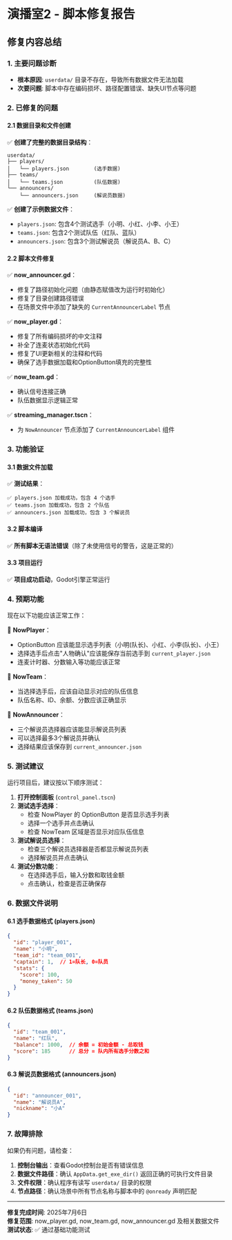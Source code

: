 # 演播室2 - 脚本修复报告

## 修复内容总结

### 1. 主要问题诊断
- **根本原因**: `userdata/` 目录不存在，导致所有数据文件无法加载
- **次要问题**: 脚本中存在编码损坏、路径配置错误、缺失UI节点等问题

### 2. 已修复的问题

#### 2.1 数据目录和文件创建
✅ **创建了完整的数据目录结构**：
```
userdata/
├── players/
│   └── players.json        (选手数据)
├── teams/
│   └── teams.json          (队伍数据)
└── announcers/
    └── announcers.json     (解说员数据)
```

✅ **创建了示例数据文件**：
- `players.json`: 包含4个测试选手（小明、小红、小李、小王）
- `teams.json`: 包含2个测试队伍（红队、蓝队）
- `announcers.json`: 包含3个测试解说员（解说员A、B、C）

#### 2.2 脚本文件修复

✅ **now_announcer.gd**：
- 修复了路径初始化问题（由静态赋值改为运行时初始化）
- 修复了目录创建路径错误
- 在场景文件中添加了缺失的 `CurrentAnnouncerLabel` 节点

✅ **now_player.gd**：
- 修复了所有编码损坏的中文注释
- 补全了连麦状态初始化代码
- 修复了UI更新相关的注释和代码
- 确保了选手数据加载和OptionButton填充的完整性

✅ **now_team.gd**：
- 确认信号连接正确
- 队伍数据显示逻辑正常

✅ **streaming_manager.tscn**：
- 为 `NowAnnouncer` 节点添加了 `CurrentAnnouncerLabel` 组件

### 3. 功能验证

#### 3.1 数据文件加载
✅ **测试结果**：
```
✅ players.json 加载成功，包含 4 个选手
✅ teams.json 加载成功，包含 2 个队伍  
✅ announcers.json 加载成功，包含 3 个解说员
```

#### 3.2 脚本编译
✅ **所有脚本无语法错误**（除了未使用信号的警告，这是正常的）

#### 3.3 项目运行
✅ **项目成功启动**，Godot引擎正常运行

### 4. 预期功能

现在以下功能应该正常工作：

🔹 **NowPlayer**：
- OptionButton 应该能显示选手列表（小明(队长)、小红、小李(队长)、小王）
- 选择选手后点击"人物确认"应该能保存当前选手到 `current_player.json`
- 连麦计时器、分数输入等功能应该正常

🔹 **NowTeam**：
- 当选择选手后，应该自动显示对应的队伍信息
- 队伍名称、ID、余额、分数应该正确显示

🔹 **NowAnnouncer**：
- 三个解说员选择器应该能显示解说员列表
- 可以选择最多3个解说员并确认
- 选择结果应该保存到 `current_announcer.json`

### 5. 测试建议

运行项目后，建议按以下顺序测试：

1. **打开控制面板** (`control_panel.tscn`)
2. **测试选手选择**：
   - 检查 NowPlayer 的 OptionButton 是否显示选手列表
   - 选择一个选手并点击确认
   - 检查 NowTeam 区域是否显示对应队伍信息
3. **测试解说员选择**：
   - 检查三个解说员选择器是否都显示解说员列表
   - 选择解说员并点击确认
4. **测试分数功能**：
   - 在选择选手后，输入分数和取钱金额
   - 点击确认，检查是否正确保存

### 6. 数据文件说明

#### 6.1 选手数据格式 (players.json)
```json
{
  "id": "player_001",
  "name": "小明", 
  "team_id": "team_001",
  "captain": 1,  // 1=队长, 0=队员
  "stats": {
    "score": 100,
    "money_taken": 50
  }
}
```

#### 6.2 队伍数据格式 (teams.json)
```json
{
  "id": "team_001",
  "name": "红队",
  "balance": 1000,  // 余额 = 初始金额 - 总取钱
  "score": 185      // 总分 = 队内所有选手分数之和
}
```

#### 6.3 解说员数据格式 (announcers.json)
```json
{
  "id": "announcer_001",
  "name": "解说员A",
  "nickname": "小A"
}
```

### 7. 故障排除

如果仍有问题，请检查：

1. **控制台输出**：查看Godot控制台是否有错误信息
2. **数据文件路径**：确认 `AppData.get_exe_dir()` 返回正确的可执行文件目录
3. **文件权限**：确认程序有读写 `userdata/` 目录的权限
4. **节点路径**：确认场景中所有节点名称与脚本中的 `@onready` 声明匹配

---

**修复完成时间**: 2025年7月6日  
**修复范围**: now_player.gd, now_team.gd, now_announcer.gd 及相关数据文件  
**测试状态**: ✅ 通过基础功能测试
